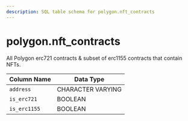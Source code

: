 ```yaml
---
description: SQL table schema for polygon.nft_contracts
---
```


# polygon.nft\_contracts

All Polygon erc721 contracts & subset of erc1155 contracts that contain NFTs.

| Column Name  | Data Type         |
| ------------ | ----------------- |
| `address`    | CHARACTER VARYING |
| `is_erc721`  | BOOLEAN           |
| `is_erc1155` | BOOLEAN           |
